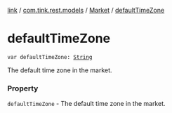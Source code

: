 [link](../../index.md) / [com.tink.rest.models](../index.md) / [Market](index.md) / [defaultTimeZone](./default-time-zone.md)

# defaultTimeZone

`var defaultTimeZone: `[`String`](https://kotlinlang.org/api/latest/jvm/stdlib/kotlin/-string/index.html)

The default time zone in the market.

### Property

`defaultTimeZone` - The default time zone in the market.
